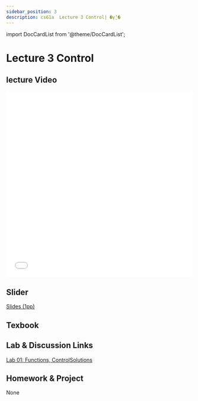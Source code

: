 ```yaml
---
sidebar_position: 3
description: cs61a  Lecture 3 Control| �γ̱ʼ� 
---
```


import DocCardList from '@theme/DocCardList';


# Lecture 3 Control
## lecture Video

<iframe src="//player.bilibili.com/player.html?aid=277746636&bvid=BV17c411f78k&cid=1311465503&p=1&high_quality=1&danmaku=0" scrolling="no" border="0" frameborder="no" framespacing="0" allowfullscreen="true" allowfullscreen="allowfullscreen" width="100%" height="500" scrolling="no" frameborder="0" sandbox="allow-top-navigation allow-same-origin allow-forms allow-scripts"> </iframe>

## Slider
[Slides (1pp)](/resource/cs61a/03-Control_1pp.pdf)
## Texbook


## Lab & Discussion Links
[Lab 01: Functions, Control](./lab/lab01.md)[Solutions](./lab/sol-lab01.md)

## Homework & Project
None


<DocCardList />
